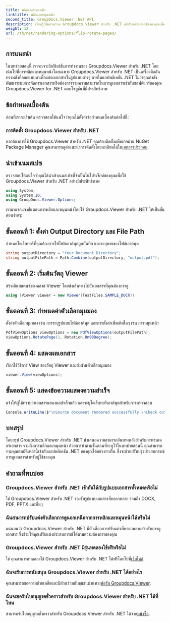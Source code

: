 ```yaml
---
title: พลิกและหมุนหน้า
linktitle: พลิกและหมุนหน้า
second_title: GroupDocs.Viewer .NET API
description: เรียนรู้วิธีผสานรวม Groupdocs.Viewer สำหรับ .NET เข้ากับแอปพลิเคชันของคุณเพื่อการแสดงภาพ การพลิก และการหมุนเอกสารที่ราบรื่น
weight: 12
url: /th/net/rendering-options/flip-rotate-pages/
---
```

## การแนะนำ
ในบทช่วยสอนนี้ เราจะเจาะลึกฟังก์ชันการทำงานของ Groupdocs.Viewer สำหรับ .NET โดยเน้นไปที่การพลิกและหมุนหน้าโดยเฉพาะ Groupdocs.Viewer สำหรับ .NET เป็นเครื่องมืออันทรงพลังที่ออกแบบมาเพื่อแสดงเอกสารในรูปแบบต่างๆ ภายในแอปพลิเคชัน .NET ไม่ว่าคุณกำลังพัฒนาระบบการจัดการเอกสารหรือต้องการรวมความสามารถในการดูเอกสารเข้ากับซอฟต์แวร์ของคุณ Groupdocs.Viewer for .NET มอบโซลูชันที่มีประสิทธิภาพ
## ข้อกำหนดเบื้องต้น
ก่อนที่เราจะเริ่มต้น ตรวจสอบให้แน่ใจว่าคุณได้ตั้งค่าข้อกำหนดเบื้องต้นต่อไปนี้:
### การติดตั้ง Groupdocs.Viewer สำหรับ .NET
 หากต้องการใช้ Groupdocs.Viewer สำหรับ .NET คุณต้องติดตั้งแพ็คเกจผ่าน NuGet Package Manager คุณสามารถดูคำแนะนำการติดตั้งโดยละเอียดได้ใน[เอกสารประกอบ](https://tutorials.groupdocs.com/viewer/net/).

## นำเข้าเนมสเปซ
ตรวจสอบให้แน่ใจว่าคุณได้นำเข้าเนมสเปซที่จำเป็นในโปรเจ็กต์ของคุณเพื่อใช้ Groupdocs.Viewer สำหรับ .NET อย่างมีประสิทธิภาพ
```csharp
using System;
using System.IO;
using GroupDocs.Viewer.Options;
```

เรามาแจกแจงขั้นตอนการพลิกและหมุนหน้าโดยใช้ Groupdocs.Viewer สำหรับ .NET ให้เป็นขั้นตอนง่ายๆ:
## ขั้นตอนที่ 1: ตั้งค่า Output Directory และ File Path
กำหนดไดเร็กทอรีที่คุณต้องการให้ไฟล์เอาต์พุตถูกบันทึก และระบุพาธของไฟล์เอาต์พุต
```csharp
string outputDirectory = "Your Document Directory";
string outputFilePath = Path.Combine(outputDirectory, "output.pdf");
```
## ขั้นตอนที่ 2: เริ่มต้นวัตถุ Viewer
สร้างอินสแตนซ์ของคลาส Viewer โดยส่งเส้นทางไปยังเอกสารที่คุณต้องการดู
```csharp
using (Viewer viewer = new Viewer(TestFiles.SAMPLE_DOCX))
```
## ขั้นตอนที่ 3: กำหนดค่าตัวเลือกมุมมอง
ตั้งค่าตัวเลือกมุมมอง เช่น การระบุรูปแบบไฟล์เอาต์พุต และการตั้งค่าเพิ่มเติมใดๆ เช่น การหมุนหน้า
```csharp
PdfViewOptions viewOptions = new PdfViewOptions(outputFilePath);
viewOptions.RotatePage(1, Rotation.On90Degree);
```
## ขั้นตอนที่ 4: แสดงผลเอกสาร
เรียกใช้วิธีการ View ของวัตถุ Viewer และส่งผ่านตัวเลือกมุมมอง
```csharp
viewer.View(viewOptions);
```
## ขั้นตอนที่ 5: แสดงข้อความแสดงความสำเร็จ
แจ้งให้ผู้ใช้ทราบว่าเอกสารแสดงผลสำเร็จแล้ว และระบุไดเร็กทอรีเอาต์พุตสำหรับการตรวจสอบ
```csharp
Console.WriteLine($"\nSource document rendered successfully.\nCheck output in {outputDirectory}.");
```

## บทสรุป
โดยสรุป Groupdocs.Viewer สำหรับ .NET นำเสนอความสามารถอันทรงพลังสำหรับการเรนเดอร์เอกสาร รวมถึงการพลิกและหมุนหน้า ด้วยการทำตามขั้นตอนที่ระบุไว้ในบทช่วยสอนนี้ คุณสามารถรวมคุณสมบัติเหล่านี้เข้ากับแอปพลิเคชัน .NET ของคุณได้อย่างราบรื่น ซึ่งจะช่วยปรับปรุงประสบการณ์การดูเอกสารสำหรับผู้ใช้ของคุณ
## คำถามที่พบบ่อย
### Groupdocs.Viewer สำหรับ .NET เข้ากันได้กับรูปแบบเอกสารทั้งหมดหรือไม่
ใช่ Groupdocs.Viewer สำหรับ .NET รองรับรูปแบบเอกสารที่หลากหลาย รวมถึง DOCX, PDF, PPTX และอื่นๆ
### ฉันสามารถปรับแต่งตัวเลือกการดูนอกเหนือจากการพลิกและหมุนหน้าได้หรือไม่
แน่นอนว่า Groupdocs.Viewer สำหรับ .NET มีตัวเลือกการปรับแต่งที่หลากหลายสำหรับการดูเอกสาร ซึ่งช่วยให้คุณปรับแต่งประสบการณ์ได้ตามความต้องการของคุณ
### Groupdocs.Viewer สำหรับ .NET มีรุ่นทดลองใช้ฟรีหรือไม่
 ใช่ คุณสามารถทดลองใช้ Groupdocs.Viewer สำหรับ .NET ได้ฟรีโดยไปที่[เว็บไซต์](https://releases.groupdocs.com/).
### ฉันจะรับการสนับสนุน Groupdocs.Viewer สำหรับ .NET ได้อย่างไร
 คุณสามารถขอความช่วยเหลือและมีส่วนร่วมกับชุมชนผ่านทาง[ฟอรัม Groupdocs.Viewer](https://forum.groupdocs.com/c/viewer/9).
### ฉันจะขอรับใบอนุญาตชั่วคราวสำหรับ Groupdocs.Viewer สำหรับ .NET ได้ที่ไหน
 สามารถรับใบอนุญาตชั่วคราวสำหรับ Groupdocs.Viewer สำหรับ .NET ได้จาก[หน้าซื้อ](https://purchase.groupdocs.com/temporary-license/).